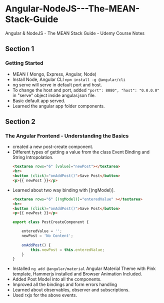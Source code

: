 # Angular-NodeJS---The-MEAN-Stack-Guide
Angular &amp; NodeJS - The MEAN Stack Guide - Udemy Course Notes

## Section 1
### Getting Started
- MEAN ( Mongo, Express, Angular, Node)
- Install Node, Angular CLI `npm install -g @angular/cli`
- ng serve will serve in default port and host.
- To change the host and port, added `"port": 8080", "host": "0.0.0.0"` in "serve" object inside angular.json file.
- Basic default app served.
- Learned the angular app folder components.

## Section 2
### The Angular Frontend - Understanding the Basics
- created a new post-create component.
- Different types of getting a value from the class Event Binding and String Intropolation.
	```html
	<textarea rows="6" [value]="newPost"></textarea>
	<hr>
	<button (click)="onAddPost()">Save Post</button>
	<p>{{ newPost }}</p>
	```
- Learned about two way binding with [(ngModel)].
	```html
	<textarea rows="6" [(ngModel)]="enteredValue" ></textarea>
	<hr>
	<button (click)="onAddPost()">Save Post</button>
	<p>{{ newPost }}</p>
	```
	```ts
	export class PostCreateComponent {
    
	    enteredValue = '';
	    newPost = 'No Content';
	    
	    onAddPost() {
	        this.newPost = this.enteredValue;
	    }
	}
	```
- Installed `ng add @angular/material` Angular Material Theme with Pink template, Hammerjs installed and Browser Animation Included.
- Added Post Model into all the components.
- Improved all the bindings and form errors handling
- Learned about observables, observer and subscriptions.
- Used rxjs for the above events.


<!--stackedit_data:
eyJoaXN0b3J5IjpbMTk3MDk4MjY0NywtNjQzNzcyNTIyLDczMD
kxMDQ5MiwtMTc2NjMyMzc1MiwtMTU5OTMyNTc2NSwtMTYxMDIz
MDc3OCwxNTMxMjY4NzEyLC0xNjI2ODk5NzIyLDE0MTQ4MTE1MD
ksLTQ3NTI4NzMwMSwtNjYzNzk0MTIxLDExNDk3MTQ0NzcsLTE2
OTgzODMzMjldfQ==
-->